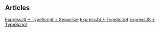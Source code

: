 ## Articles

[ExpressJS + TypeScript + Sequelize](https://gorrion.io/blog/node-express-js-typescript-sequelize)
[ExpressJS + TypeScript](https://medium.com/javascript-in-plain-english/typescript-with-node-and-express-js-why-when-and-how-eb6bc73edd5d)
[ExpressJS + TypeScript](https://brianflove.com/2016/03/29/typescript-express-node-js/)
